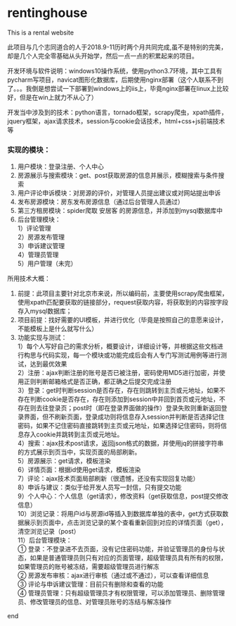 # rentinghouse
This is a rental website

此项目与几个志同道合的人于2018.9-11历时两个月共同完成,虽不是特别的完美，却是几个人完全零基础从头开始学，然后一点一点的积累起来的项目。

开发环境与软件说明：windows10操作系统，使用python3.7环境，其中工具有pycharm写项目，navicat图形化数据库，后期使用nginx部署（这个人联系不到了。。。我倒是想尝试一下部署到windows上的iis上，毕竟nginx部署在linux上比较好，但是在win上就力不从心了）

开发当中涉及到的技术：python语言，tornado框架，scrapy爬虫，xpath插件，jquery框架，ajax请求技术，session与cookie会话技术，html+css+js前端技术等

### 实现的模块：
  1. 用户模块：登录注册、个人中心  
  2. 房源展示与搜索模块：get、post获取房源的信息并展示，模糊搜索与条件搜索  
  3. 用户评论申诉模块：对房源的评价，对管理人员提出建议或对网站提出申诉  
  4. 发布房源模块：房东发布房源信息（通过后台管理人员通过）  
  5. 第三方租房模块：spider爬取  安居客  的房源信息，并添加到mysql数据库中  
  6. 后台管理模块：  
      1）评论管理  
      2）房源发布管理  
      3）申诉建议管理  
      4）管理员管理  
      5）用户管理（未完）  
  
所用技术大概：
  1. 前提：此项目主要针对北京市来说，所以编码前，主要使用scrapy爬虫框架，使用xpath匹配要获取的链接部分，request获取内容，将获取到的内容按字段存入mysql数据库；  
  2. 项目前提：找好需要的UI模板，并进行优化（毕竟是按照自己的意愿来设计，不能模板上是什么就写什么）  
  3. 功能实现与测试：  
    1）每个人写好自己的需求分析，概要设计，详细设计等，并根据这些文档进行构思与代码实现，每一个模块或功能完成后会有人专门写测试用例等进行测试，达到最优效果  
    2）注册：ajax判断注册的账号是否已被注册，密码使用MD5进行加密，并使用正则判断邮箱格式是否正确，都正确之后提交完成注册  
    3）登录：get时判断session是否存在，存在则跳转到主页或元地址，如果不存在判断cookie是否存在，存在则添加到session中并回到首页或元地址，不存在则去往登录页；post时（即在登录界面做的操作）登录失败则重新返回登录界面，但不刷新页面，登录成功则将信息存入session并判断是否选择记住密码，如果不记住密码直接跳转到主页或元地址，如果选择记住密码，则将信息存入cookie并跳转到主页或元地址。  
    4）搜索：ajax技术post请求，返回json格式的数据，并使用jq的拼接字符串的方式展示到页当中，实现页面的局部刷新。  
    5）房源展示：get请求，模板渲染  
    6）详情页面：根据id使用get请求，模板渲染  
    7）评论：ajax技术页面局部刷新（很遗憾，还没有实现回复功能）  
    8）申诉与建议：类似于给开发人员写一封信，只有提交功能  
    9）个人中心：个人信息（get请求），修改资料（get获取信息，post提交修改信息）  
    10）浏览记录：将用户id与房源id等插入到数据库单独的表中，get方式获取数据展示到页面中，点击浏览记录的某个查看重新回到对应的详情页面（get），清空浏览记录（post）  
    11）后台管理模块：   
      ① 登录：不登录进不去页面，没有记住密码功能，并验证管理员的身份与状态，如果是普通管理员则只有对应的页面管理，超级管理员具有所有的权限，如果管理员的账号被冻结，需要超级管理员进行解冻  
      ② 房源发布审核：ajax进行审核（通过或不通过），可以查看详细信息  
      ③ 评论与申诉建议管理：目前只有删除和查看的功能  
      ④ 管理员管理：只有超级管理员才有权限管理，可以添加管理员、删除管理员、修改管理员的信息、对管理员账号的冻结与解冻操作  
  
  
  
end

